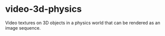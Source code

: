 # video-3d-physics
Video textures on 3D objects in a physics world that can be rendered as an image sequence.
